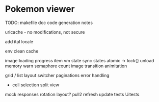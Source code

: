 # Pokemon viewer

TODO:
makefile doc
code generation notes
 
 urlcache - no modifications, not secure
 
 add ital locale
 
 env clean cache
 
 image loading progress
 item vm state
 sync states atomic -> lock{}
 unload memory warn
 semaphore count
 image transition animitation
 
 grid / list layout switcher
 paginations
 error handling
 - cell selection
 split view
 

 
mock responses
rotation layout?
pull2 refresh
update tests
Uitests
